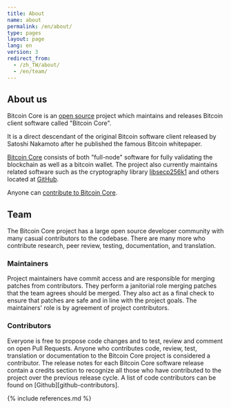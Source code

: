 ```yaml
---
title: About
name: about
permalink: /en/about/
type: pages
layout: page
lang: en
version: 3
redirect_from:
  - /zh_TW/about/
  - /en/team/
---
```


## About us

Bitcoin Core is an [open source](https://opensource.org/) project which maintains and releases Bitcoin client software called "Bitcoin Core".

It is a direct descendant of the original Bitcoin software client released by Satoshi Nakamoto after he published the famous Bitcoin whitepaper.

[Bitcoin Core](https://github.com/bitcoin/bitcoin) consists of both "full-node" software for fully validating the blockchain as well as a bitcoin wallet. The project also currently maintains related software such as the cryptography library [libsecp256k1](https://github.com/bitcoin-core/secp256k1) and others located at [GitHub](https://github.com/bitcoin-core).

Anyone can [contribute to Bitcoin Core](/en/contribute/).

## Team

The Bitcoin Core project has a large open source developer community with many casual contributors to the codebase.
There are many more who contribute research, peer review, testing, documentation, and translation.

### Maintainers
      
Project maintainers have commit access and are responsible for merging patches from contributors. They perform a janitorial role merging patches that the team agrees should be merged. They also act as a final check to ensure that patches are safe and in line with the project goals. The maintainers' role is by agreement of project contributors.  

### Contributors

Everyone is free to propose code changes and to test, review and comment on open Pull Requests.
Anyone who contributes code, review, test, translation or documentation to the Bitcoin Core project is considered a contributor.
The release notes for each Bitcoin Core software release contain a credits section to recognize all those who have contributed to the project over the previous release cycle.
A list of code contributors can be found on [Github][github-contributors].

{% include references.md %}

